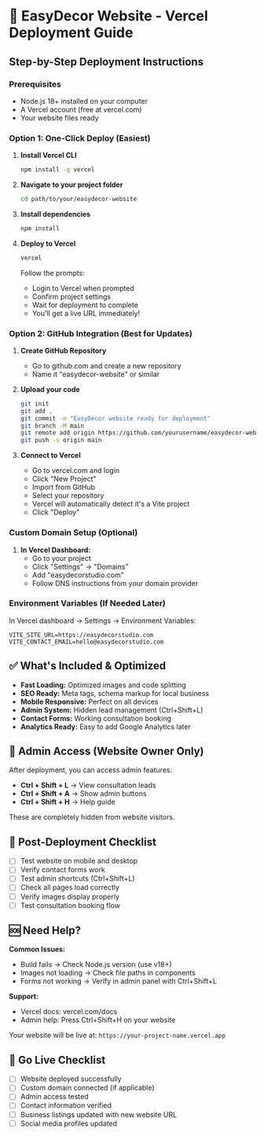 # 🚀 EasyDecor Website - Vercel Deployment Guide

## Step-by-Step Deployment Instructions

### Prerequisites
- Node.js 18+ installed on your computer
- A Vercel account (free at vercel.com)
- Your website files ready

### Option 1: One-Click Deploy (Easiest)

1. **Install Vercel CLI**
   ```bash
   npm install -g vercel
   ```

2. **Navigate to your project folder**
   ```bash
   cd path/to/your/easydecor-website
   ```

3. **Install dependencies**
   ```bash
   npm install
   ```

4. **Deploy to Vercel**
   ```bash
   vercel
   ```
   
   Follow the prompts:
   - Login to Vercel when prompted
   - Confirm project settings
   - Wait for deployment to complete
   - You'll get a live URL immediately!

### Option 2: GitHub Integration (Best for Updates)

1. **Create GitHub Repository**
   - Go to github.com and create a new repository
   - Name it "easydecor-website" or similar

2. **Upload your code**
   ```bash
   git init
   git add .
   git commit -m "EasyDecor website ready for deployment"
   git branch -M main
   git remote add origin https://github.com/yourusername/easydecor-website.git
   git push -u origin main
   ```

3. **Connect to Vercel**
   - Go to vercel.com and login
   - Click "New Project"
   - Import from GitHub
   - Select your repository
   - Vercel will automatically detect it's a Vite project
   - Click "Deploy"

### Custom Domain Setup (Optional)

1. **In Vercel Dashboard:**
   - Go to your project
   - Click "Settings" → "Domains"
   - Add "easydecorstudio.com"
   - Follow DNS instructions from your domain provider

### Environment Variables (If Needed Later)

In Vercel dashboard → Settings → Environment Variables:
```
VITE_SITE_URL=https://easydecorstudio.com
VITE_CONTACT_EMAIL=hello@easydecorstudio.com
```

## ✅ What's Included & Optimized

- **Fast Loading:** Optimized images and code splitting
- **SEO Ready:** Meta tags, schema markup for local business
- **Mobile Responsive:** Perfect on all devices
- **Admin System:** Hidden lead management (Ctrl+Shift+L)
- **Contact Forms:** Working consultation booking
- **Analytics Ready:** Easy to add Google Analytics later

## 🔧 Admin Access (Website Owner Only)

After deployment, you can access admin features:
- **Ctrl + Shift + L** → View consultation leads
- **Ctrl + Shift + A** → Show admin buttons
- **Ctrl + Shift + H** → Help guide

These are completely hidden from website visitors.

## 📱 Post-Deployment Checklist

- [ ] Test website on mobile and desktop
- [ ] Verify contact forms work
- [ ] Test admin shortcuts (Ctrl+Shift+L)
- [ ] Check all pages load correctly
- [ ] Verify images display properly
- [ ] Test consultation booking flow

## 🆘 Need Help?

**Common Issues:**
- Build fails → Check Node.js version (use v18+)
- Images not loading → Check file paths in components
- Forms not working → Verify in admin panel with Ctrl+Shift+L

**Support:**
- Vercel docs: vercel.com/docs
- Admin help: Press Ctrl+Shift+H on your website

Your website will be live at: `https://your-project-name.vercel.app`

## 🎉 Go Live Checklist

- [ ] Website deployed successfully
- [ ] Custom domain connected (if applicable)
- [ ] Admin access tested
- [ ] Contact information verified
- [ ] Business listings updated with new website URL
- [ ] Social media profiles updated